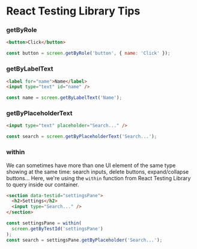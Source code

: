 # React Testing Library Tips

### getByRole
```html
<button>Click</button>
```

```js
const button = screen.getByRole('button', { name: 'Click' });
```

### getByLabelText
```html
<label for="name">Name</label>
<input type="text" id="name" />
```

```js
const name = screen.getByLabelText('Name');
```

### getByPlaceholderText
```html
<input type="text" placeholder="Search..." />
```

```js
const search = screen.getByPlaceholderText('Search...');
```

### within
We can sometimes have more than one UI element of the same type showing at the same time: search inputs, delete buttons, expand/collapse buttons… Here, we're using the `within` function from React Testing Library to query inside our container.

```html
<section data-testid="settingsPane">
  <h2>Settings</h2>
  <input type="Search..." />
</section>
```

```js
const settingsPane = within(
  screen.getByTestId('settingsPane')
);
const search = settingsPane.getByPlaceholder('Search...');
```
